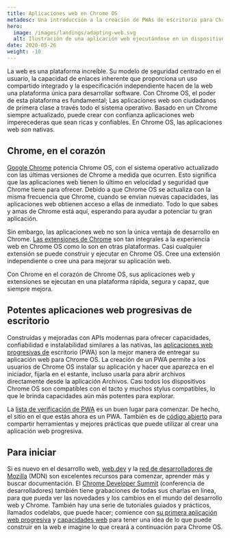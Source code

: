 ```yaml
---
title: Aplicaciones web en Chrome OS
metadesc: Una introducción a la creación de PWAs de escritorio para Chrome OS.
hero:
  image: /images/landings/adapting-web.svg
  alt: Ilustración de una aplicación web ejecutándose en un dispositivo Chrome OS.
date: 2020-05-26
weight: -10
---
```


La web es una plataforma increíble. Su modelo de seguridad centrado en el usuario, la capacidad de enlaces inherente que proporciona un uso compartido integrado y la especificación independiente hacen de la web una plataforma única para desarrollar software. Con Chrome OS, el poder de esta plataforma es fundamental; Las aplicaciones web son ciudadanos de primera clase a través todo el sistema operativo. Basado en un Chrome siempre actualizado, puede crear con confianza aplicaciones web imperecederas que sean ricas y confiables. En Chrome OS, las aplicaciones web _son_ nativas.

## Chrome, en el corazón

[Google Chrome](https://www.google.com/chrome/?hl={{locale.code}}) potencia Chrome OS, con el sistema operativo actualizado con las últimas versiones de Chrome a medida que ocurren. Esto significa que las aplicaciones web tienen lo último en velocidad y seguridad que Chrome tiene para ofrecer. Debido a que Chrome OS se actualiza con la misma frecuencia que Chrome, cuando se envían nuevas capacidades, las aplicaciones web obtienen acceso a ellas de inmediato. Todo lo que sabes y amas de Chrome está aquí, esperando para ayudar a potenciar tu gran aplicación.

Sin embargo, las aplicaciones web no son la única ventaja de desarrollo en Chrome. [Las extensiones de Chrome](https://developer.chrome.com/extensions) son tan integrales a la experiencia web en Chrome OS como lo son en otras plataformas. Casi cualquier extensión se puede construir y ejecutar en Chrome OS. Cree una extensión independiente o cree una para mejorar su aplicación web.

Con Chrome en el corazón de Chrome OS, sus aplicaciones web y extensiones se ejecutan en una plataforma rápida, segura y capaz, que siempre mejora.

## Potentes aplicaciones web progresivas de escritorio

Construidas y mejoradas con APIs modernas para ofrecer capacidades, confiabilidad e instalabilidad similares a las nativas, las [aplicaciones web progresivas de](https://web.dev/what-are-pwas/) escritorio (PWA) son la mejor manera de entregar su aplicación web para Chrome OS. La creación de un PWA permite a los usuarios de Chrome OS instalar su aplicación y hacer que aparezca en el iniciador, fijarla en el estante, incluso usarla para abrir archivos directamente desde la aplicación Archivos. Casi todos los dispositivos Chrome OS son compatibles con el tacto y muchos stylus compatibles, lo que le brinda capacidades aún más potentes para explorar.

La [lista de verificación de PWA](https://web.dev/pwa-checklist/) es un buen lugar para comenzar. De hecho, el sitio en el que estás ahora es un PWA. También es de [código abierto](https://github.com/chromeos/chromeos.dev) para compartir herramientas y mejores prácticas que puede utilizar al crear una aplicación web progresiva.

## Para iniciar

Si es nuevo en el desarrollo web, [web.dev](https://web.dev/) y la [red de desarrolladores de Mozilla](https://developer.mozilla.org/en-US/) (MDN) son excelentes recursos para comenzar, aprender más y buscar documentación. El [Chrome Developer Summit](https://developer.chrome.com/devsummit/) (conferencia de desarrolladores) también tiene grabaciones de todas sus charlas en línea, para que pueda ver las novedades y los cambios en el mundo del desarrollo web y Chrome. También hay una serie de tutoriales guiados y prácticos, llamados codelabs, que puede hacer; comience con [su primera aplicación web progresiva](https://codelabs.developers.google.com/codelabs/your-first-pwapp/index.html#0) y [capacidades web](https://codelabs.developers.google.com/codelabs/web-capabilities/index.html) para tener una idea de lo que puede construir en la web e imagine lo que creará a continuación para Chrome OS.
